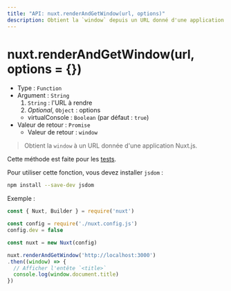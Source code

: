 ```yaml
---
title: "API: nuxt.renderAndGetWindow(url, options)"
description: Obtient la `window` depuis un URL donné d'une application Nuxt.js.
---
```


# nuxt.renderAndGetWindow(url, options = {})

- Type : `Function`
- Argument : `String`
  1. `String` : l'URL à rendre
  2. *Optional*, `Object` : options
    - virtualConsole : `Boolean` (par défaut : `true`)
- Valeur de retour : `Promise`
  - Valeur de retour : `window`

> Obtient la `window` à un URL donnée d'une application Nuxt.js.

<div class="Alert Alert--orange">

Cette méthode est faite pour les [tests](guide/development-tools#tests-de-bout-en-bout).

</div>

Pour utiliser cette fonction, vous devez installer `jsdom` :

```bash
npm install --save-dev jsdom
```

Exemple :

```js
const { Nuxt, Builder } = require('nuxt')

const config = require('./nuxt.config.js')
config.dev = false

const nuxt = new Nuxt(config)

nuxt.renderAndGetWindow('http://localhost:3000')
.then((window) => {
  // Afficher l'entête `<title>`
  console.log(window.document.title)
})
```
